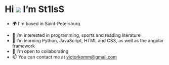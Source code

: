 Hi ![](https://user-images.githubusercontent.com/18350557/176309783-0785949b-9127-417c-8b55-ab5a4333674e.gif) I’m St1lsS
=============================================================================================================================

* 🌍 I'm based in Saint-Petersburg<p>
* 👀 I’m interested in programming, sports and reading literature
* 📖 I’m learning Python, JavaScript, HTML and CSS, as well as the angular framework
* 👥 I'm open to collaborating 
* 📫 You can contact me at victorkomm@gmail.com

<!---
St1lsS/St1lsS is a ✨ special ✨ repository because its `README.md` (this file) appears on your GitHub profile.
You can click the Preview link to take a look at your changes.
--->
